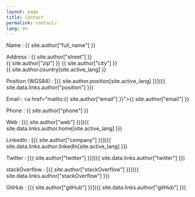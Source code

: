 ```yaml
---
layout: page
title: Contact
permalink: contact/
lang: en
---
```


Name
: {{ site.author["full_name"] }}

Address
: {{ site.author["street"] }}<br/>
{{ site.author["zip"] }} {{ site.author["city"] }}<br/>
{{ site.author.country[site.active_lang] }}

Position (WGS84)
: [{{ site.author.position[site.active_lang] }}]({{ site.data.links.author["position"] }})

Email
: <a href="mailto:{{ site.author["email"] }}">{{ site.author["email"] }}</a>

Phone
: {{ site.author["phone"] }}

Web
: [{{ site.author["web"] }}]({{ site.data.links.author.home[site.active_lang] }})

LinkedIn
: [{{ site.author["company"] }}]({{ site.data.links.author.linkedIn[site.active_lang] }})

Twitter
: [{{ site.author["twitter"] }}]({{ site.data.links.author["twitter"] }})

stackOverflow
: [{{ site.author["stackOverflow"] }}]({{ site.data.links.author["stackOverflow"] }})

GitHub
: [{{ site.author["gitHub"] }}]({{ site.data.links.author["gitHub"] }})

